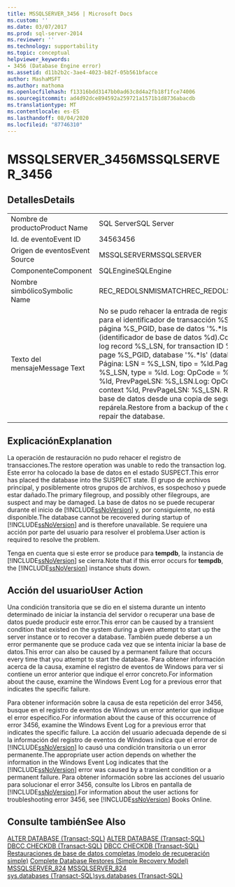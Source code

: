 ```yaml
---
title: MSSQLSERVER_3456 | Microsoft Docs
ms.custom: ''
ms.date: 03/07/2017
ms.prod: sql-server-2014
ms.reviewer: ''
ms.technology: supportability
ms.topic: conceptual
helpviewer_keywords:
- 3456 (Database Engine error)
ms.assetid: d11b2b2c-3ae4-4023-b82f-05b561bfacce
author: MashaMSFT
ms.author: mathoma
ms.openlocfilehash: f13316bdd3147bb0ad63c8d4a2fb18f1fce74006
ms.sourcegitcommit: ad4d92dce894592a259721a1571b1d8736abacdb
ms.translationtype: MT
ms.contentlocale: es-ES
ms.lasthandoff: 08/04/2020
ms.locfileid: "87746310"
---
```

# <a name="mssqlserver_3456"></a><span data-ttu-id="9fd2d-102">MSSQLSERVER_3456</span><span class="sxs-lookup"><span data-stu-id="9fd2d-102">MSSQLSERVER_3456</span></span>
    
## <a name="details"></a><span data-ttu-id="9fd2d-103">Detalles</span><span class="sxs-lookup"><span data-stu-id="9fd2d-103">Details</span></span>  
  
|||  
|-|-|  
|<span data-ttu-id="9fd2d-104">Nombre de producto</span><span class="sxs-lookup"><span data-stu-id="9fd2d-104">Product Name</span></span>|<span data-ttu-id="9fd2d-105">SQL Server</span><span class="sxs-lookup"><span data-stu-id="9fd2d-105">SQL Server</span></span>|  
|<span data-ttu-id="9fd2d-106">Id. de evento</span><span class="sxs-lookup"><span data-stu-id="9fd2d-106">Event ID</span></span>|<span data-ttu-id="9fd2d-107">3456</span><span class="sxs-lookup"><span data-stu-id="9fd2d-107">3456</span></span>|  
|<span data-ttu-id="9fd2d-108">Origen de eventos</span><span class="sxs-lookup"><span data-stu-id="9fd2d-108">Event Source</span></span>|<span data-ttu-id="9fd2d-109">MSSQLSERVER</span><span class="sxs-lookup"><span data-stu-id="9fd2d-109">MSSQLSERVER</span></span>|  
|<span data-ttu-id="9fd2d-110">Componente</span><span class="sxs-lookup"><span data-stu-id="9fd2d-110">Component</span></span>|<span data-ttu-id="9fd2d-111">SQLEngine</span><span class="sxs-lookup"><span data-stu-id="9fd2d-111">SQLEngine</span></span>|  
|<span data-ttu-id="9fd2d-112">Nombre simbólico</span><span class="sxs-lookup"><span data-stu-id="9fd2d-112">Symbolic Name</span></span>|<span data-ttu-id="9fd2d-113">REC_REDOLSNMISMATCH</span><span class="sxs-lookup"><span data-stu-id="9fd2d-113">REC_REDOLSNMISMATCH</span></span>|  
|<span data-ttu-id="9fd2d-114">Texto del mensaje</span><span class="sxs-lookup"><span data-stu-id="9fd2d-114">Message Text</span></span>|<span data-ttu-id="9fd2d-115">No se pudo rehacer la entrada de registro %S_LSN para el identificador de transacción %S_XID de la página %S_PGID, base de datos '%.\*ls' (identificador de base de datos %d).</span><span class="sxs-lookup"><span data-stu-id="9fd2d-115">Could not redo log record %S_LSN, for transaction ID %S_XID, on page %S_PGID, database '%.\*ls' (database ID %d).</span></span> <span data-ttu-id="9fd2d-116">Página: LSN = %S_LSN, tipo = %ld.</span><span class="sxs-lookup"><span data-stu-id="9fd2d-116">Page: LSN = %S_LSN, type = %ld.</span></span> <span data-ttu-id="9fd2d-117">Log: OpCode = %ld, contexto %ld, PrevPageLSN: %S_LSN.</span><span class="sxs-lookup"><span data-stu-id="9fd2d-117">Log: OpCode = %ld, context %ld, PrevPageLSN: %S_LSN.</span></span> <span data-ttu-id="9fd2d-118">Restaure la base de datos desde una copia de seguridad o repárela.</span><span class="sxs-lookup"><span data-stu-id="9fd2d-118">Restore from a backup of the database, or repair the database.</span></span>|  
  
## <a name="explanation"></a><span data-ttu-id="9fd2d-119">Explicación</span><span class="sxs-lookup"><span data-stu-id="9fd2d-119">Explanation</span></span>  
 <span data-ttu-id="9fd2d-120">La operación de restauración no pudo rehacer el registro de transacciones.</span><span class="sxs-lookup"><span data-stu-id="9fd2d-120">The restore operation was unable to redo the transaction log.</span></span> <span data-ttu-id="9fd2d-121">Este error ha colocado la base de datos en el estado SUSPECT.</span><span class="sxs-lookup"><span data-stu-id="9fd2d-121">This error has placed the database into the SUSPECT state.</span></span> <span data-ttu-id="9fd2d-122">El grupo de archivos principal, y posiblemente otros grupos de archivos, es sospechoso y puede estar dañado.</span><span class="sxs-lookup"><span data-stu-id="9fd2d-122">The primary filegroup, and possibly other filegroups, are suspect and may be damaged.</span></span> <span data-ttu-id="9fd2d-123">La base de datos no se puede recuperar durante el inicio de [!INCLUDE[ssNoVersion](../../includes/ssnoversion-md.md)] y, por consiguiente, no está disponible.</span><span class="sxs-lookup"><span data-stu-id="9fd2d-123">The database cannot be recovered during startup of [!INCLUDE[ssNoVersion](../../includes/ssnoversion-md.md)] and is therefore unavailable.</span></span> <span data-ttu-id="9fd2d-124">Se requiere una acción por parte del usuario para resolver el problema.</span><span class="sxs-lookup"><span data-stu-id="9fd2d-124">User action is required to resolve the problem.</span></span>  
  
 <span data-ttu-id="9fd2d-125">Tenga en cuenta que si este error se produce para **tempdb**, la instancia de [!INCLUDE[ssNoVersion](../../includes/ssnoversion-md.md)] se cierra.</span><span class="sxs-lookup"><span data-stu-id="9fd2d-125">Note that if this error occurs for **tempdb**, the [!INCLUDE[ssNoVersion](../../includes/ssnoversion-md.md)] instance shuts down.</span></span>  
  
## <a name="user-action"></a><span data-ttu-id="9fd2d-126">Acción del usuario</span><span class="sxs-lookup"><span data-stu-id="9fd2d-126">User Action</span></span>  
 <span data-ttu-id="9fd2d-127">Una condición transitoria que se dio en el sistema durante un intento determinado de iniciar la instancia del servidor o recuperar una base de datos puede producir este error.</span><span class="sxs-lookup"><span data-stu-id="9fd2d-127">This error can be caused by a transient condition that existed on the system during a given attempt to start up the server instance or to recover a database.</span></span> <span data-ttu-id="9fd2d-128">También puede deberse a un error permanente que se produce cada vez que se intenta iniciar la base de datos.</span><span class="sxs-lookup"><span data-stu-id="9fd2d-128">This error can also be caused by a permanent failure that occurs every time that you attempt to start the database.</span></span> <span data-ttu-id="9fd2d-129">Para obtener información acerca de la causa, examine el registro de eventos de Windows para ver si contiene un error anterior que indique el error concreto.</span><span class="sxs-lookup"><span data-stu-id="9fd2d-129">For information about the cause, examine the Windows Event Log for a previous error that indicates the specific failure.</span></span>  
  
 <span data-ttu-id="9fd2d-130">Para obtener información sobre la causa de esta repetición del error 3456, busque en el registro de eventos de Windows un error anterior que indique el error específico.</span><span class="sxs-lookup"><span data-stu-id="9fd2d-130">For information about the cause of this occurrence of error 3456, examine the Windows Event Log for a previous error that indicates the specific failure.</span></span> <span data-ttu-id="9fd2d-131">La acción del usuario adecuada depende de si la información del registro de eventos de Windows indica que el error de [!INCLUDE[ssNoVersion](../../includes/ssnoversion-md.md)] lo causó una condición transitoria o un error permanente.</span><span class="sxs-lookup"><span data-stu-id="9fd2d-131">The appropriate user action depends on whether the information in the Windows Event Log indicates that the [!INCLUDE[ssNoVersion](../../includes/ssnoversion-md.md)] error was caused by a transient condition or a permanent failure.</span></span> <span data-ttu-id="9fd2d-132">Para obtener información sobre las acciones del usuario para solucionar el error 3456, consulte los Libros en pantalla de [!INCLUDE[ssNoVersion](../../includes/ssnoversion-md.md)].</span><span class="sxs-lookup"><span data-stu-id="9fd2d-132">For information about the user actions for troubleshooting error 3456, see [!INCLUDE[ssNoVersion](../../includes/ssnoversion-md.md)] Books Online.</span></span>  
  
## <a name="see-also"></a><span data-ttu-id="9fd2d-133">Consulte también</span><span class="sxs-lookup"><span data-stu-id="9fd2d-133">See Also</span></span>  
 <span data-ttu-id="9fd2d-134">[ALTER DATABASE &#40;Transact-SQL&#41;](/sql/t-sql/statements/alter-database-transact-sql) </span><span class="sxs-lookup"><span data-stu-id="9fd2d-134">[ALTER DATABASE &#40;Transact-SQL&#41;](/sql/t-sql/statements/alter-database-transact-sql) </span></span>  
 <span data-ttu-id="9fd2d-135">[DBCC CHECKDB &#40;Transact-SQL&#41;](/sql/t-sql/database-console-commands/dbcc-checkdb-transact-sql) </span><span class="sxs-lookup"><span data-stu-id="9fd2d-135">[DBCC CHECKDB &#40;Transact-SQL&#41;](/sql/t-sql/database-console-commands/dbcc-checkdb-transact-sql) </span></span>  
 <span data-ttu-id="9fd2d-136">[Restauraciones de base de datos completas &#40;modelo de recuperación simple&#41;](../backup-restore/complete-database-restores-simple-recovery-model.md) </span><span class="sxs-lookup"><span data-stu-id="9fd2d-136">[Complete Database Restores &#40;Simple Recovery Model&#41;](../backup-restore/complete-database-restores-simple-recovery-model.md) </span></span>  
 <span data-ttu-id="9fd2d-137">[MSSQLSERVER_824](mssqlserver-824-database-engine-error.md) </span><span class="sxs-lookup"><span data-stu-id="9fd2d-137">[MSSQLSERVER_824](mssqlserver-824-database-engine-error.md) </span></span>  
 [<span data-ttu-id="9fd2d-138">sys.databases &#40;Transact-SQL&#41;</span><span class="sxs-lookup"><span data-stu-id="9fd2d-138">sys.databases &#40;Transact-SQL&#41;</span></span>](/sql/relational-databases/system-catalog-views/sys-databases-transact-sql)  
  
  
